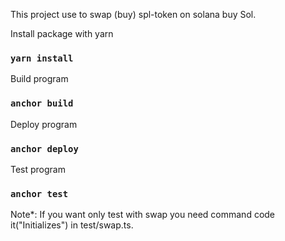 This project use to swap (buy) spl-token on solana buy Sol.

Install package with yarn
### `yarn install`

Build program
### `anchor build`

Deploy program
### `anchor deploy`

Test program
### `anchor test`
Note*:
If you want only test with swap you need command code it("Initializes") in test/swap.ts.
